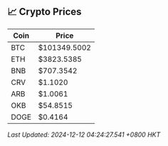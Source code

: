 ## 📈 Crypto Prices

| Coin | Price |
| ---- | ----- |
| BTC | $101349.5002 |
| ETH | $3823.5385 |
| BNB | $707.3542 |
| CRV | $1.1020 |
| ARB | $1.0061 |
| OKB | $54.8515 |
| DOGE | $0.4164 |

_Last Updated: 2024-12-12 04:24:27.541 +0800 HKT_